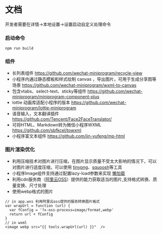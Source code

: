 # 文档

开发者需要在详情->本地设置->设置启动自定义处理命令

### 启动命令

~~~
npm run build
~~~

### 组件

- 长列表组件 https://github.com/wechat-miniprogram/recycle-view
- 小程序内通过静态模板和样式绘制 canvas ，导出图片，可用于生成分享图等场景 https://github.com/wechat-miniprogram/wxml-to-canvas
- 包含vtabs、select-text、sticky等组件 https://github.com/wechat-miniprogram/miniprogram-component-plus
- lottie 动画库适配小程序的版本 https://github.com/wechat-miniprogram/lottie-miniprogram
- 语音输入，文本翻译插件 https://github.com/Tencent/Face2FaceTranslator/
- 可将HTML、Markdown转为微信小程序WXML https://github.com/sbfkcel/towxml
- 小程序富文本组件 https://github.com/jin-yufeng/mp-html

### 图片渲染优化

- 利用压缩技术对图片进行压缩，在图片显示质量不受太大影响的情况下，可以对图片进行适度压缩，可以使用 [tinypng](https://tinypng.com/)、[squoosh](https://squoosh.app/)等工具
- 小程序Image组件支持通过配置lazy-load参数来实现 [懒加载](https://developers.weixin.qq.com/miniprogram/dev/component/image.html)
- 利用cdn服务商（[阿里云OSS](https://help.aliyun.com/document_detail/44703.html?spm=a2c4g.11186623.6.1097.7f4d720ds2hjep)）提供的能力获取适当的图片,支持格式转换、质量变换、尺寸处理
- 使用webp格式的图片

~~~
// in app.wxs 利用阿里云oss提供的服务转换图片格式
var wrapUrl = function (url) {
  var fConfig = '?x-oss-process=image/format,webp'
  return url + fConfig
}
// in wxml
<image webp src="{{ tools.wrapUrl(url) }}"  />
~~~
